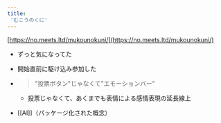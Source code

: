 ```yaml
---
title:
 'むこうのくに'
---
```


[https://no.meets.ltd/mukounokuni/](https://no.meets.ltd/mukounokuni/)
- ずっと気になってた
- 開始直前に駆け込み参加した

- >  "投票ボタン"じゃなくて"エモーションバー"
    - 投票じゃなくて、あくまでも表情による感情表現の延長線上

- [[AI]]（パッケージ化された概念）
